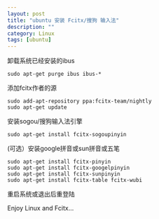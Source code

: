 ```yaml
---
layout: post
title: "ubuntu 安装 Fcitx/搜狗 输入法"
description: ""
category: Linux
tags: [ubuntu]
---
```



卸载系统已经安装的ibus

	sudo apt-get purge ibus ibus-*

添加fcitx作者的源
	
	sudo add-apt-repository ppa:fcitx-team/nightly
	sudo apt-get update

安装sogou/搜狗输入法引擎

	sudo apt-get install fcitx-sogoupinyin

(可选）安装google拼音或sun拼音或五笔
	
	sudo apt-get install fcitx-pinyin
	sudo apt-get install fcitx-googelpinyin
	sudo apt-get install fcitx-sunpinyin
	sudo apt-get install fcitx-table fcitx-wubi

重启系统或退出后重登陆


Enjoy Linux and Fcitx...
